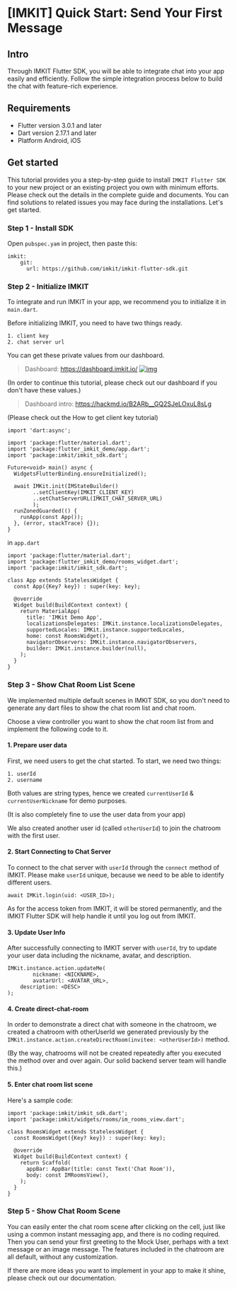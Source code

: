 # [IMKIT] Quick Start: Send Your First Message

## Intro

Through IMKIT Flutter SDK, you will be able to integrate chat into your app easily and efficiently. 
Follow the simple integration process below to build the chat with feature-rich experience.

## Requirements

- Flutter version 3.0.1 and later
- Dart version 2.17.1 and later
- Platform Android, iOS

## Get started

This tutorial provides you a step-by-step guide to install `IMKIT Flutter SDK` to your new project or an existing project you own with minimum efforts. Please check out the details in the complete guide and documents. You can find solutions to related issues you may face during the installations. Let's get started.

### Step 1 - Install SDK

Open `pubspec.yam` in project, then paste this:

```
imkit:
    git:
      url: https://github.com/imkit/imkit-flutter-sdk.git
```

### Step 2 - Initialize IMKIT

To integrate and run IMKIT in your app, we recommend you to initialize it in `main.dart`.

Before initializing IMKIT, you need to have two things ready.

```
1. client key
2. chat server url    
```

You can get these private values from our dashboard.

> Dashboard: https://dashboard.imkit.io/ [![img](https://camo.githubusercontent.com/3c1213cd33653f8295c79af296edf2aa3683641de7d07f06b85d559386a414e8/68747470733a2f2f692e696d6775722e636f6d2f51394a307471472e706e67)](https://camo.githubusercontent.com/3c1213cd33653f8295c79af296edf2aa3683641de7d07f06b85d559386a414e8/68747470733a2f2f692e696d6775722e636f6d2f51394a307471472e706e67)

(In order to continue this tutorial, please check out our dashboard if you don't have these values.)

> Dashboard intro: https://hackmd.io/B2ARb__GQ2SJeLOxuL8sLg

(Please check out the How to get client key tutorial)

```
import 'dart:async';

import 'package:flutter/material.dart';
import 'package:flutter_imkit_demo/app.dart';
import 'package:imkit/imkit_sdk.dart';

Future<void> main() async {
  WidgetsFlutterBinding.ensureInitialized();

  await IMKit.init(IMStateBuilder()
        ..setClientKey(IMKIT_CLIENT_KEY)
        ..setChatServerURL(IMKIT_CHAT_SERVER_URL)
        );
  runZonedGuarded(() {
    runApp(const App());
  }, (error, stackTrace) {});
}

```

in `app.dart`

```
import 'package:flutter/material.dart';
import 'package:flutter_imkit_demo/rooms_widget.dart';
import 'package:imkit/imkit_sdk.dart';

class App extends StatelessWidget {
  const App({Key? key}) : super(key: key);

  @override
  Widget build(BuildContext context) {
    return MaterialApp(
      title: 'IMKit Demo App',
      localizationsDelegates: IMKit.instance.localizationsDelegates,
      supportedLocales: IMKit.instance.supportedLocales,
      home: const RoomsWidget(),
      navigatorObservers: IMKit.instance.navigatorObservers,
      builder: IMKit.instance.builder(null),
    );
  }
}

```

### Step 3 - Show Chat Room List Scene

We implemented multiple default scenes in IMKIT SDK, so you don't need to generate any dart files to show the chat room list and chat room.

Choose a view controller you want to show the chat room list from and implement the following code to it.

#### 1. Prepare user data

First, we need users to get the chat started. To start, we need two things:

```
1. userId
2. username
```

Both values are string types, hence we created `currentUserId` & `currentUserNickname` for demo purposes.

(It is also completely fine to use the user data from your app)

We also created another user id (called `otherUserId`) to join the chatroom with the first user.

#### 2. Start Connecting to Chat Server

To connect to the chat server with `userId` through the `connect` method of IMKIT. Please make `userId` unique, because we need to be able to identify different users.

```
await IMKit.login(uid: <USER_ID>);
```

As for the access token from IMKIT, it will be stored permanently, and the IMKIT Flutter SDK will help handle it until you log out from IMKIT.

#### 3. Update User Info

After successfully connecting to IMKIT server with `userId`, try to update your user data including the nickname, avatar, and description.

```
IMKit.instance.action.updateMe(
		nickname: <NICKNAME>, 
		avatarUrl: <AVATAR_URL>, 
    description: <DESC>
);

```

#### 4. Create direct-chat-room

In order to demonstrate a direct chat with someone in the chatroom, we created a chatroom with otherUserId we generated previously by the `IMKit.instance.action.createDirectRoom(invitee: <otherUserId>)` method.

(By the way, chatrooms will not be created repeatedly after you executed the method over and over again. Our solid backend server team will handle this.)

#### 5. Enter chat room list scene

Here's a sample code:

```
import 'package:imkit/imkit_sdk.dart';
import 'package:imkit/widgets/rooms/im_rooms_view.dart';

class RoomsWidget extends StatelessWidget {
  const RoomsWidget({Key? key}) : super(key: key);

  @override
  Widget build(BuildContext context) {
    return Scaffold(
      appBar: AppBar(title: const Text('Chat Room')),
      body: const IMRoomsView(),
    );
  }
}

```

### Step 5 - Show Chat Room Scene

You can easily enter the chat room scene after clicking on the cell, just like using a common instant messaging app, and there is no coding required. Then you can send your first greeting to the Mock User, perhaps with a text message or an image message. The features included in the chatroom are all default, without any customization.

If there are more ideas you want to implement in your app to make it shine, please check out our documentation.
